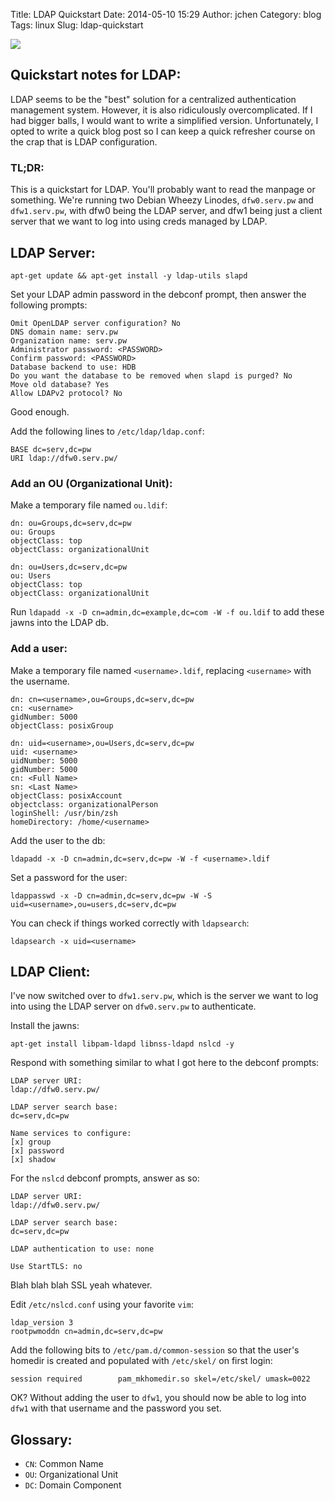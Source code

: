 Title: LDAP Quickstart
Date: 2014-05-10 15:29
Author: jchen
Category: blog
Tags: linux
Slug: ldap-quickstart

[![](/thumbs/ldap_thumbnail_wide.jpg)](/img/ldap.jpg)

## Quickstart notes for LDAP:

LDAP seems to be the "best" solution for a centralized authentication
management system. However, it is also ridiculously overcomplicated. If I had
bigger balls, I would want to write a simplified version. Unfortunately, I
opted to write a quick blog post so I can keep a quick refresher course on the
crap that is LDAP configuration.

### TL;DR:

This is a quickstart for LDAP. You'll probably want to read the manpage or
something. We're running two Debian Wheezy Linodes, `dfw0.serv.pw` and
`dfw1.serv.pw`, with dfw0 being the LDAP server, and dfw1 being just a client
server that we want to log into using creds managed by LDAP.

## LDAP Server:

`apt-get update && apt-get install -y ldap-utils slapd`

Set your LDAP admin password in the debconf prompt, then answer the following
prompts:

```
Omit OpenLDAP server configuration? No
DNS domain name: serv.pw
Organization name: serv.pw
Administrator password: <PASSWORD>
Confirm password: <PASSWORD>
Database backend to use: HDB
Do you want the database to be removed when slapd is purged? No
Move old database? Yes
Allow LDAPv2 protocol? No
```

Good enough.

Add the following lines to `/etc/ldap/ldap.conf`:

```
BASE dc=serv,dc=pw
URI ldap://dfw0.serv.pw/
```

### Add an OU (Organizational Unit):

Make a temporary file named `ou.ldif`:

```
dn: ou=Groups,dc=serv,dc=pw
ou: Groups
objectClass: top
objectClass: organizationalUnit

dn: ou=Users,dc=serv,dc=pw
ou: Users
objectClass: top
objectClass: organizationalUnit
```

Run `ldapadd -x -D cn=admin,dc=example,dc=com -W -f ou.ldif` to add these jawns
into the LDAP db.

### Add a user:

Make a temporary file named `<username>.ldif`, replacing `<username>` with the
username.

```
dn: cn=<username>,ou=Groups,dc=serv,dc=pw
cn: <username>
gidNumber: 5000
objectClass: posixGroup

dn: uid=<username>,ou=Users,dc=serv,dc=pw
uid: <username>
uidNumber: 5000
gidNumber: 5000
cn: <Full Name>
sn: <Last Name>
objectClass: posixAccount
objectclass: organizationalPerson
loginShell: /usr/bin/zsh
homeDirectory: /home/<username>
```

Add the user to the db:

```
ldapadd -x -D cn=admin,dc=serv,dc=pw -W -f <username>.ldif
```

Set a password for the user:

```
ldappasswd -x -D cn=admin,dc=serv,dc=pw -W -S
uid=<username>,ou=users,dc=serv,dc=pw
```

You can check if things worked correctly with `ldapsearch`:

```
ldapsearch -x uid=<username>
```

## LDAP Client:

I've now switched over to `dfw1.serv.pw`, which is the server we want to log
into using the LDAP server on `dfw0.serv.pw` to authenticate.

Install the jawns:

```
apt-get install libpam-ldapd libnss-ldapd nslcd -y
```

Respond with something similar to what I got here to the debconf prompts:

```
LDAP server URI:
ldap://dfw0.serv.pw/

LDAP server search base:
dc=serv,dc=pw

Name services to configure:
[x] group
[x] password
[x] shadow
```

For the `nslcd` debconf prompts, answer as so:

```
LDAP server URI:
ldap://dfw0.serv.pw/

LDAP server search base:
dc=serv,dc=pw

LDAP authentication to use: none

Use StartTLS: no
```

Blah blah blah SSL yeah whatever.

Edit `/etc/nslcd.conf` using your favorite `vim`:

```
ldap_version 3
rootpwmoddn cn=admin,dc=serv,dc=pw
```

Add the following bits to `/etc/pam.d/common-session` so that the user's
homedir is created and populated with `/etc/skel/` on first login:

```
session required        pam_mkhomedir.so skel=/etc/skel/ umask=0022
```

OK? Without adding the user to `dfw1`, you should now be able to log into
`dfw1` with that username and the password you set.

## Glossary:

* `CN`: Common Name
* `OU`: Organizational Unit
* `DC`: Domain Component
